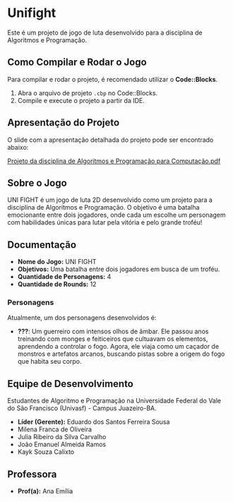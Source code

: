 # Unifight

Este é um projeto de jogo de luta desenvolvido para a disciplina de Algoritmos e Programação.

## Como Compilar e Rodar o Jogo

Para compilar e rodar o projeto, é recomendado utilizar o **Code::Blocks**.

1.  Abra o arquivo de projeto `.cbp` no Code::Blocks.
2.  Compile e execute o projeto a partir da IDE.

## Apresentação do Projeto

O slide com a apresentação detalhada do projeto pode ser encontrado abaixo:

[Projeto da disciplina de Algoritmos e Programação para Computação.pdf](Projeto%20da%20disciplina%20de%20Algoritmos%20e%20Programac%CC%A7a%CC%83o%20para%20Computac%CC%A7a%CC%83o.pdf)

## Sobre o Jogo

UNI FIGHT é um jogo de luta 2D desenvolvido como um projeto para a disciplina de Algoritmos e Programação. O objetivo é uma batalha emocionante entre dois jogadores, onde cada um escolhe um personagem com habilidades únicas para lutar pela vitória e pelo grande troféu!

## Documentação

*   **Nome do Jogo:** UNI FIGHT
*   **Objetivos:** Uma batalha entre dois jogadores em busca de um troféu.
*   **Quantidade de Personagens:** 4
*   **Quantidade de Rounds:** 12

### Personagens

Atualmente, um dos personagens desenvolvidos é:

*   **???**: Um guerreiro com intensos olhos de âmbar. Ele passou anos treinando com monges e feiticeiros que cultuavam os elementos, aprendendo a controlar o fogo. Agora, ele viaja como um caçador de monstros e artefatos arcanos, buscando pistas sobre a origem do fogo que habita seu corpo.

## Equipe de Desenvolvimento

Estudantes de Algoritmo e Programação na Universidade Federal do Vale do São Francisco (Univasf) - Campus Juazeiro-BA.

*   **Líder (Gerente):** Eduardo dos Santos Ferreira Sousa
*   Milena Franca de Oliveira
*   Julia Ribeiro da Silva Carvalho
*   João Emanuel Almeida Ramos
*   Kayk Souza Calixto

## Professora

*   **Prof(a):** Ana Emília 